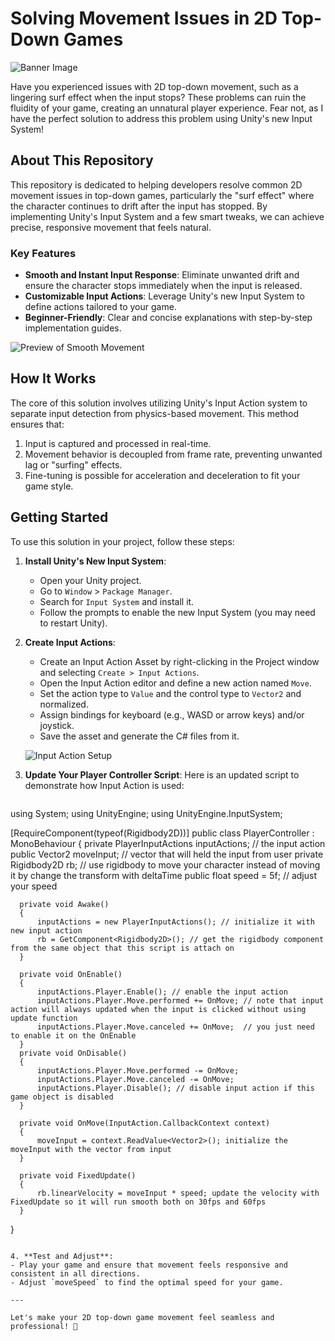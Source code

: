 # Solving Movement Issues in 2D Top-Down Games

![Banner Image](https://via.placeholder.com/800x200?text=2D+Top-Down+Movement+Solution)

Have you experienced issues with 2D top-down movement, such as a lingering surf effect when the input stops? These problems can ruin the fluidity of your game, creating an unnatural player experience. Fear not, as I have the perfect solution to address this problem using Unity's new Input System!

## About This Repository
This repository is dedicated to helping developers resolve common 2D movement issues in top-down games, particularly the "surf effect" where the character continues to drift after the input has stopped. By implementing Unity's Input System and a few smart tweaks, we can achieve precise, responsive movement that feels natural.

### Key Features
- **Smooth and Instant Input Response**: Eliminate unwanted drift and ensure the character stops immediately when the input is released.
- **Customizable Input Actions**: Leverage Unity's new Input System to define actions tailored to your game.
- **Beginner-Friendly**: Clear and concise explanations with step-by-step implementation guides.

![Preview of Smooth Movement](https://via.placeholder.com/600x400?text=Smooth+Movement+Preview)

## How It Works
The core of this solution involves utilizing Unity's Input Action system to separate input detection from physics-based movement. This method ensures that:
1. Input is captured and processed in real-time.
2. Movement behavior is decoupled from frame rate, preventing unwanted lag or "surfing" effects.
3. Fine-tuning is possible for acceleration and deceleration to fit your game style.

## Getting Started
To use this solution in your project, follow these steps:

1. **Install Unity's New Input System**:
   - Open your Unity project.
   - Go to `Window` > `Package Manager`.
   - Search for `Input System` and install it.
   - Follow the prompts to enable the new Input System (you may need to restart Unity).

2. **Create Input Actions**:
   - Create an Input Action Asset by right-clicking in the Project window and selecting `Create > Input Actions`.
   - Open the Input Action editor and define a new action named `Move`.
   - Set the action type to `Value` and the control type to `Vector2` and normalized.
   - Assign bindings for keyboard (e.g., WASD or arrow keys) and/or joystick.
   - Save the asset and generate the C# files from it.

   ![Input Action Setup](https://via.placeholder.com/600x300?text=Input+Action+Setup)


3. **Update Your Player Controller Script**:
   Here is an updated script to demonstrate how Input Action is used:

   ```csharp
  using System;
  using UnityEngine;
  using UnityEngine.InputSystem;

  [RequireComponent(typeof(Rigidbody2D))]
  public class PlayerController : MonoBehaviour
  {
      private PlayerInputActions inputActions; // the input action
      public Vector2 moveInput; // vector that will held the input from user
      private Rigidbody2D rb; // use rigidbody to move your character instead of moving it by change the transform with deltaTime
      public float speed = 5f; // adjust your speed
  
      private void Awake()
      {
          inputActions = new PlayerInputActions(); // initialize it with new input action
          rb = GetComponent<Rigidbody2D>(); // get the rigidbody component from the same object that this script is attach on
      }
  
      private void OnEnable()
      {
          inputActions.Player.Enable(); // enable the input action
          inputActions.Player.Move.performed += OnMove; // note that input action will always updated when the input is clicked without using update function
          inputActions.Player.Move.canceled += OnMove;  // you just need to enable it on the OnEnable
      }
      private void OnDisable()
      {
          inputActions.Player.Move.performed -= OnMove;
          inputActions.Player.Move.canceled -= OnMove;
          inputActions.Player.Disable(); // disable input action if this game object is disabled
      }
  
      private void OnMove(InputAction.CallbackContext context)
      {
          moveInput = context.ReadValue<Vector2>(); initialize the moveInput with the vector from input
      }

      private void FixedUpdate()
      {
          rb.linearVelocity = moveInput * speed; update the velocity with FixedUpdate so it will run smooth both on 30fps and 60fps
      }
  }
   ```

4. **Test and Adjust**:
   - Play your game and ensure that movement feels responsive and consistent in all directions.
   - Adjust `moveSpeed` to find the optimal speed for your game.

---

Let's make your 2D top-down game movement feel seamless and professional! 🚀

